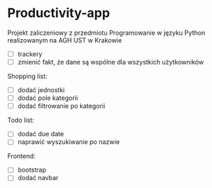 # Productivity-app

Projekt zaliczeniowy z przedmiotu Programowanie w języku Python realizowanym na AGH UST w Krakowie

- [ ] trackery
- [ ] zmienić fakt, że dane są wspólne dla wszystkich użytkowników

Shopping list: 
- [ ] dodać jednostki 
- [ ] dodać pole kategorii
- [ ] dodać filtrowanie po kategorii

Todo list:
- [ ] dodać due date
- [ ] naprawić wyszukiwanie po nazwie

Frontend:
- [ ] bootstrap
- [ ] dodać navbar
